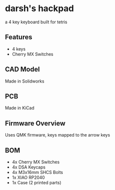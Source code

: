 # darsh's hackpad
a 4 key keyboard built for tetris

## Features
 - 4 keys
 - Cherry MX Switches

## CAD Model
Made in Solidworks

## PCB
Made in KiCad

## Firmware Overview
Uses QMK firmware, keys mapped to the arrow keys

## BOM
 - 4x Cherry MX Switches
 - 4x DSA Keycaps
 - 4x M3x16mm SHCS Bolts
 - 1x XIAO RP2040
 - 1x Case (2 printed parts)